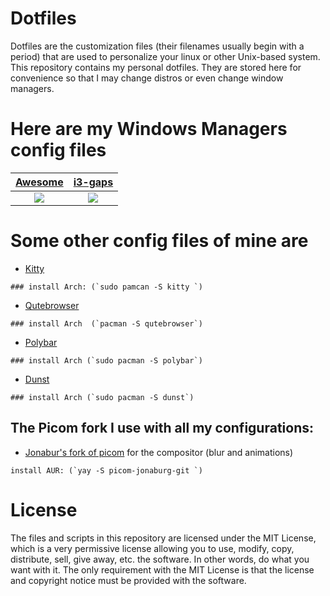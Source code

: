 # Dotfiles

Dotfiles are the customization files (their filenames usually begin with a period) that are used to personalize your linux or other Unix-based system. This repository contains my personal dotfiles. They are stored here for convenience so that I may change distros or even change window managers.


# Here are my Windows Managers config files

| [Awesome](https://github.com/Shoto31/Dotfiles/tree/main/.config/awesome)| [i3-gaps](https://github.com/Shoto31/Dotfiles/tree/main/.config/awesome)|
|:-------------:|:-------------:|
|![](https://i.imgur.com/mW4ApHZ.png)|![](https://i.imgur.com/OkW98Dp.pngg)|


# Some other config files of mine are 



- [Kitty](https://github.com/Shoto31/Dotfiles/tree/main/.config/kitty)  
```
### install Arch: (`sudo pamcan -S kitty `)
```   
          
- [Qutebrowser](https://github.com/Shoto31/Dotfiles/tree/main/.config/qutebrowser)

```
### install Arch  (`pacman -S qutebrowser`)
```

- [Polybar](https://github.com/Shoto31/Dotfiles/tree/main/.config/polybar)
```
### install Arch (`sudo pacman -S polybar`)
```

- [Dunst](https://github.com/Shoto31/Dotfiles/tree/main/.config/dunst)
```
### install Arch (`sudo pacman -S dunst`)
```

## The Picom fork I use with all my configurations:
- [Jonabur's fork of picom](https://github.com/jonaburg/picom) for the compositor (blur and animations)  
```
install AUR: (`yay -S picom-jonaburg-git `)
```


# License
The files and scripts in this repository are licensed under the MIT License, which is a very permissive license allowing you to use, modify, copy, distribute, sell, give away, etc. the software. In other words, do what you want with it. The only requirement with the MIT License is that the license and copyright notice must be provided with the software.

